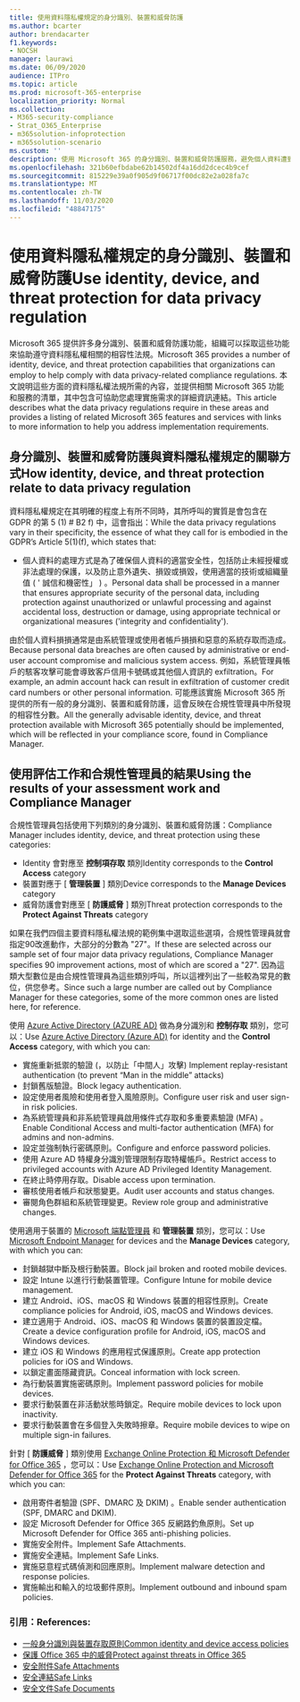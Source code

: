 ```yaml
---
title: 使用資料隱私權規定的身分識別、裝置和威脅防護
ms.author: bcarter
author: brendacarter
f1.keywords:
- NOCSH
manager: laurawi
ms.date: 06/09/2020
audience: ITPro
ms.topic: article
ms.prod: microsoft-365-enterprise
localization_priority: Normal
ms.collection:
- M365-security-compliance
- Strat_O365_Enterprise
- m365solution-infoprotection
- m365solution-scenario
ms.custom: ''
description: 使用 Microsoft 365 的身分識別、裝置和威脅防護服務，避免個人資料遭到破壞。
ms.openlocfilehash: 321b60efbdabe62b14502df4a16dd2dcec4b9cef
ms.sourcegitcommit: 815229e39a0f905d9f06717f00dc82e2a028fa7c
ms.translationtype: MT
ms.contentlocale: zh-TW
ms.lasthandoff: 11/03/2020
ms.locfileid: "48847175"
---
```

# <a name="use-identity-device-and-threat-protection-for-data-privacy-regulation"></a><span data-ttu-id="95bde-103">使用資料隱私權規定的身分識別、裝置和威脅防護</span><span class="sxs-lookup"><span data-stu-id="95bde-103">Use identity, device, and threat protection for data privacy regulation</span></span>

<span data-ttu-id="95bde-104">Microsoft 365 提供許多身分識別、裝置和威脅防護功能，組織可以採取這些功能來協助遵守資料隱私權相關的相容性法規。</span><span class="sxs-lookup"><span data-stu-id="95bde-104">Microsoft 365 provides a number of identity, device, and threat protection capabilities that organizations can employ to help comply with data privacy-related compliance regulations.</span></span> <span data-ttu-id="95bde-105">本文說明這些方面的資料隱私權法規所需的內容，並提供相關 Microsoft 365 功能和服務的清單，其中包含可協助您處理實施需求的詳細資訊連結。</span><span class="sxs-lookup"><span data-stu-id="95bde-105">This article describes what the data privacy regulations require in these areas and provides a listing of related Microsoft 365 features and services with links to more information to help you address implementation requirements.</span></span>

## <a name="how-identity-device-and-threat-protection-relate-to-data-privacy-regulation"></a><span data-ttu-id="95bde-106">身分識別、裝置和威脅防護與資料隱私權規定的關聯方式</span><span class="sxs-lookup"><span data-stu-id="95bde-106">How identity, device, and threat protection relate to data privacy regulation</span></span>

<span data-ttu-id="95bde-107">資料隱私權規定在其明確的程度上有所不同時，其所呼叫的實質是會包含在 GDPR 的第 5 (1) # B2 f) 中，這會指出：</span><span class="sxs-lookup"><span data-stu-id="95bde-107">While the data privacy regulations vary in their specificity, the essence of what they call for is embodied in the GDPR’s Article 5(1)(f), which states that:</span></span> 

- <span data-ttu-id="95bde-108">個人資料的處理方式是為了確保個人資料的適當安全性，包括防止未經授權或非法處理的保護，以及防止意外遺失、損毀或損毀，使用適當的技術或組織量值 ( ' 誠信和機密性」 ) 。</span><span class="sxs-lookup"><span data-stu-id="95bde-108">Personal data shall be processed in a manner that ensures appropriate security of the personal data, including protection against unauthorized or unlawful processing and against accidental loss, destruction or damage, using appropriate technical or organizational measures ('integrity and confidentiality').</span></span>

<span data-ttu-id="95bde-109">由於個人資料損損通常是由系統管理或使用者帳戶損損和惡意的系統存取而造成。</span><span class="sxs-lookup"><span data-stu-id="95bde-109">Because personal data breaches are often caused by administrative or end-user account compromise and malicious system access.</span></span> <span data-ttu-id="95bde-110">例如，系統管理員帳戶的駭客攻擊可能會導致客戶信用卡號碼或其他個人資訊的 exfiltration。</span><span class="sxs-lookup"><span data-stu-id="95bde-110">For example, an admin account hack can result in exfiltration of customer credit card numbers or other personal information.</span></span> <span data-ttu-id="95bde-111">可能應該實施 Microsoft 365 所提供的所有一般的身分識別、裝置和威脅防護，這會反映在合規性管理員中所發現的相容性分數。</span><span class="sxs-lookup"><span data-stu-id="95bde-111">All the generally advisable identity, device, and threat protection available with Microsoft 365 potentially should be implemented, which will be reflected in your compliance score, found in Compliance Manager.</span></span>

## <a name="using-the-results-of-your-assessment-work-and-compliance-manager"></a><span data-ttu-id="95bde-112">使用評估工作和合規性管理員的結果</span><span class="sxs-lookup"><span data-stu-id="95bde-112">Using the results of your assessment work and Compliance Manager</span></span>

<span data-ttu-id="95bde-113">合規性管理員包括使用下列類別的身分識別、裝置和威脅防護：</span><span class="sxs-lookup"><span data-stu-id="95bde-113">Compliance Manager includes identity, device, and threat protection using these categories:</span></span>

- <span data-ttu-id="95bde-114">Identity 會對應至 **控制項存取** 類別</span><span class="sxs-lookup"><span data-stu-id="95bde-114">Identity corresponds to the **Control Access** category</span></span>
- <span data-ttu-id="95bde-115">裝置對應于 [ **管理裝置** ] 類別</span><span class="sxs-lookup"><span data-stu-id="95bde-115">Device corresponds to the **Manage Devices** category</span></span>
- <span data-ttu-id="95bde-116">威脅防護會對應至 [ **防護威脅** ] 類別</span><span class="sxs-lookup"><span data-stu-id="95bde-116">Threat protection corresponds to the **Protect Against Threats** category</span></span>
 
<span data-ttu-id="95bde-117">如果在我們四個主要資料隱私權法規的範例集中選取這些選項，合規性管理員就會指定90改進動作，大部分的分數為 "27"。</span><span class="sxs-lookup"><span data-stu-id="95bde-117">If these are selected across our sample set of four major data privacy regulations, Compliance Manager specifies 90 improvement actions, most of which are scored a "27".</span></span> <span data-ttu-id="95bde-118">因為這類大型數位是由合規性管理員為這些類別呼叫，所以這裡列出了一些較為常見的數位，供您參考。</span><span class="sxs-lookup"><span data-stu-id="95bde-118">Since such a large number are called out by Compliance Manager for these categories, some of the more common ones are listed here, for reference.</span></span>

<span data-ttu-id="95bde-119">使用 [Azure Active Directory (AZURE AD)](https://azure.microsoft.com/services/active-directory/) 做為身分識別和 **控制存取** 類別，您可以：</span><span class="sxs-lookup"><span data-stu-id="95bde-119">Use [Azure Active Directory (Azure AD)](https://azure.microsoft.com/services/active-directory/) for identity and the **Control Access** category, with which you can:</span></span>

- <span data-ttu-id="95bde-120">實施重新抵禦的驗證 (，以防止「中間人」攻擊) </span><span class="sxs-lookup"><span data-stu-id="95bde-120">Implement replay-resistant authentication (to prevent “Man in the middle” attacks)</span></span>
- <span data-ttu-id="95bde-121">封鎖舊版驗證。</span><span class="sxs-lookup"><span data-stu-id="95bde-121">Block legacy authentication.</span></span>
- <span data-ttu-id="95bde-122">設定使用者風險和使用者登入風險原則。</span><span class="sxs-lookup"><span data-stu-id="95bde-122">Configure user risk and user sign-in risk policies.</span></span>
- <span data-ttu-id="95bde-123">為系統管理員和非系統管理員啟用條件式存取和多重要素驗證 (MFA) 。</span><span class="sxs-lookup"><span data-stu-id="95bde-123">Enable Conditional Access and multi-factor authentication (MFA) for admins and non-admins.</span></span>
- <span data-ttu-id="95bde-124">設定並強制執行密碼原則。</span><span class="sxs-lookup"><span data-stu-id="95bde-124">Configure and enforce password policies.</span></span>
- <span data-ttu-id="95bde-125">使用 Azure AD 特權身分識別管理限制存取特權帳戶。</span><span class="sxs-lookup"><span data-stu-id="95bde-125">Restrict access to privileged accounts with Azure AD Privileged Identity Management.</span></span>
- <span data-ttu-id="95bde-126">在終止時停用存取。</span><span class="sxs-lookup"><span data-stu-id="95bde-126">Disable access upon termination.</span></span>
- <span data-ttu-id="95bde-127">審核使用者帳戶和狀態變更。</span><span class="sxs-lookup"><span data-stu-id="95bde-127">Audit user accounts and status changes.</span></span>
- <span data-ttu-id="95bde-128">審閱角色群組和系統管理變更。</span><span class="sxs-lookup"><span data-stu-id="95bde-128">Review role group and administrative changes.</span></span>

<span data-ttu-id="95bde-129">使用適用于裝置的 [Microsoft 端點管理員](https://www.microsoft.com/microsoft-365/microsoft-endpoint-manager) 和 **管理裝置** 類別，您可以：</span><span class="sxs-lookup"><span data-stu-id="95bde-129">Use [Microsoft Endpoint Manager](https://www.microsoft.com/microsoft-365/microsoft-endpoint-manager) for devices and the **Manage Devices** category, with which you can:</span></span>

- <span data-ttu-id="95bde-130">封鎖越獄中斷及根行動裝置。</span><span class="sxs-lookup"><span data-stu-id="95bde-130">Block jail broken and rooted mobile devices.</span></span>
- <span data-ttu-id="95bde-131">設定 Intune 以進行行動裝置管理。</span><span class="sxs-lookup"><span data-stu-id="95bde-131">Configure Intune for mobile device management.</span></span>
- <span data-ttu-id="95bde-132">建立 Android、iOS、macOS 和 Windows 裝置的相容性原則。</span><span class="sxs-lookup"><span data-stu-id="95bde-132">Create compliance policies for Android, iOS, macOS and Windows devices.</span></span>
- <span data-ttu-id="95bde-133">建立適用于 Android、iOS、macOS 和 Windows 裝置的裝置設定檔。</span><span class="sxs-lookup"><span data-stu-id="95bde-133">Create a device configuration profile for Android, iOS, macOS and Windows devices.</span></span>
- <span data-ttu-id="95bde-134">建立 iOS 和 Windows 的應用程式保護原則。</span><span class="sxs-lookup"><span data-stu-id="95bde-134">Create app protection policies for iOS and Windows.</span></span>
- <span data-ttu-id="95bde-135">以鎖定畫面隱藏資訊。</span><span class="sxs-lookup"><span data-stu-id="95bde-135">Conceal information with lock screen.</span></span>
- <span data-ttu-id="95bde-136">為行動裝置實施密碼原則。</span><span class="sxs-lookup"><span data-stu-id="95bde-136">Implement password policies for mobile devices.</span></span>
- <span data-ttu-id="95bde-137">要求行動裝置在非活動狀態時鎖定。</span><span class="sxs-lookup"><span data-stu-id="95bde-137">Require mobile devices to lock upon inactivity.</span></span>
- <span data-ttu-id="95bde-138">要求行動裝置會在多個登入失敗時擦章。</span><span class="sxs-lookup"><span data-stu-id="95bde-138">Require mobile devices to wipe on multiple sign-in failures.</span></span>

<span data-ttu-id="95bde-139">針對 [ **防護威脅** ] 類別使用 [Exchange Online Protection 和 Microsoft Defender for Office 365](../security/office-365-security/office-365-atp.md) ，您可以：</span><span class="sxs-lookup"><span data-stu-id="95bde-139">Use [Exchange Online Protection and Microsoft Defender for Office 365](../security/office-365-security/office-365-atp.md) for the **Protect Against Threats** category, with which you can:</span></span>

- <span data-ttu-id="95bde-140">啟用寄件者驗證 (SPF、DMARC 及 DKIM) 。</span><span class="sxs-lookup"><span data-stu-id="95bde-140">Enable sender authentication (SPF, DMARC and DKIM).</span></span>
- <span data-ttu-id="95bde-141">設定 Microsoft Defender for Office 365 反網路釣魚原則。</span><span class="sxs-lookup"><span data-stu-id="95bde-141">Set up Microsoft Defender for Office 365 anti-phishing policies.</span></span>
- <span data-ttu-id="95bde-142">實施安全附件。</span><span class="sxs-lookup"><span data-stu-id="95bde-142">Implement Safe Attachments.</span></span>
- <span data-ttu-id="95bde-143">實施安全連結。</span><span class="sxs-lookup"><span data-stu-id="95bde-143">Implement Safe Links.</span></span>
- <span data-ttu-id="95bde-144">實施惡意程式碼偵測和回應原則。</span><span class="sxs-lookup"><span data-stu-id="95bde-144">Implement malware detection and response policies.</span></span>
- <span data-ttu-id="95bde-145">實施輸出和輸入的垃圾郵件原則。</span><span class="sxs-lookup"><span data-stu-id="95bde-145">Implement outbound and inbound spam policies.</span></span>

### <a name="references"></a><span data-ttu-id="95bde-146">引用：</span><span class="sxs-lookup"><span data-stu-id="95bde-146">References:</span></span>

- [<span data-ttu-id="95bde-147">一般身分識別與裝置存取原則</span><span class="sxs-lookup"><span data-stu-id="95bde-147">Common identity and device access policies</span></span>](../security/office-365-security/identity-access-policies.md)
- [<span data-ttu-id="95bde-148">保護 Office 365 中的威脅</span><span class="sxs-lookup"><span data-stu-id="95bde-148">Protect against threats in Office 365</span></span>](https://support.office.com/article/protect-against-threats-in-office-365-b10023f6-f30f-45d3-b3ad-b71aa4aa0d58)
- [<span data-ttu-id="95bde-149">安全附件</span><span class="sxs-lookup"><span data-stu-id="95bde-149">Safe Attachments</span></span>](../security/office-365-security/atp-safe-attachments.md)
- [<span data-ttu-id="95bde-150">安全連結</span><span class="sxs-lookup"><span data-stu-id="95bde-150">Safe Links</span></span>](../security/office-365-security/atp-safe-links.md)
- [<span data-ttu-id="95bde-151">安全文件</span><span class="sxs-lookup"><span data-stu-id="95bde-151">Safe Documents</span></span>](../security/office-365-security/safe-docs.md)

